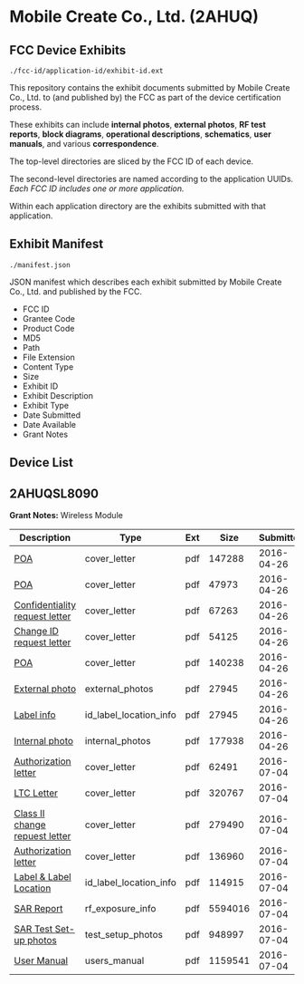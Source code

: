 # Mobile Create Co., Ltd. (2AHUQ)
## FCC Device Exhibits

```
./fcc-id/application-id/exhibit-id.ext
```

This repository contains the exhibit documents submitted by Mobile Create Co., Ltd. to (and published by) the FCC as part of the device certification process.

These exhibits can include **internal photos**, **external photos**, **RF test reports**, **block diagrams**, **operational descriptions**, **schematics**, **user manuals**, and various **correspondence**.

The top-level directories are sliced by the FCC ID of each device.

The second-level directories are named according to the application UUIDs. *Each FCC ID includes one or more application.*

Within each application directory are the exhibits submitted with that application. 

## Exhibit Manifest

```
./manifest.json
```

JSON manifest which describes each exhibit submitted by Mobile Create Co., Ltd. and published by the FCC.

- FCC ID
- Grantee Code
- Product Code
- MD5
- Path
- File Extension
- Content Type
- Size
- Exhibit ID
- Exhibit Description
- Exhibit Type
- Date Submitted
- Date Available
- Grant Notes

## Device List
## 2AHUQSL8090
**Grant Notes:** Wireless Module

| Description | Type | Ext | Size | Submitted | Available |
| ----------- | ---- | --- | ---- | --------- | --------- |
| [POA](2AHUQSL8090/a82f62a823c0262d611bd83e64a6396a/2969653.pdf) | cover_letter | pdf | 147288 | 2016-04-26 | 2016-04-26 |
| [POA](2AHUQSL8090/a82f62a823c0262d611bd83e64a6396a/2969654.pdf) | cover_letter | pdf | 47973 | 2016-04-26 | 2016-04-26 |
| [Confidentiality request letter](2AHUQSL8090/a82f62a823c0262d611bd83e64a6396a/2969655.pdf) | cover_letter | pdf | 67263 | 2016-04-26 | 2016-04-26 |
| [Change ID request letter](2AHUQSL8090/a82f62a823c0262d611bd83e64a6396a/2969656.pdf) | cover_letter | pdf | 54125 | 2016-04-26 | 2016-04-26 |
| [POA](2AHUQSL8090/a82f62a823c0262d611bd83e64a6396a/2969657.pdf) | cover_letter | pdf | 140238 | 2016-04-26 | 2016-04-26 |
| [External photo](2AHUQSL8090/a82f62a823c0262d611bd83e64a6396a/2969658.pdf) | external_photos | pdf | 27945 | 2016-04-26 | 2016-10-24 |
| [Label info](2AHUQSL8090/a82f62a823c0262d611bd83e64a6396a/2969658.pdf) | id_label_location_info | pdf | 27945 | 2016-04-26 | 2016-04-26 |
| [Internal photo](2AHUQSL8090/a82f62a823c0262d611bd83e64a6396a/2969659.pdf) | internal_photos | pdf | 177938 | 2016-04-26 | 2016-10-24 |
| [Authorization letter](2AHUQSL8090/5593847626400b21f695bf30acc0f3bf/3049314.pdf) | cover_letter | pdf | 62491 | 2016-07-04 | 2016-07-04 |
| [LTC Letter](2AHUQSL8090/5593847626400b21f695bf30acc0f3bf/3049315.pdf) | cover_letter | pdf | 320767 | 2016-07-04 | 2016-07-04 |
| [Class II change repuest letter](2AHUQSL8090/5593847626400b21f695bf30acc0f3bf/3049316.pdf) | cover_letter | pdf | 279490 | 2016-07-04 | 2016-07-04 |
| [Authorization letter](2AHUQSL8090/5593847626400b21f695bf30acc0f3bf/3049317.pdf) | cover_letter | pdf | 136960 | 2016-07-04 | 2016-07-04 |
| [Label & Label Location](2AHUQSL8090/5593847626400b21f695bf30acc0f3bf/3049318.pdf) | id_label_location_info | pdf | 114915 | 2016-07-04 | 2016-07-04 |
| [SAR Report](2AHUQSL8090/5593847626400b21f695bf30acc0f3bf/3049320.pdf) | rf_exposure_info | pdf | 5594016 | 2016-07-04 | 2016-07-04 |
| [SAR Test Set-up photos](2AHUQSL8090/5593847626400b21f695bf30acc0f3bf/3049321.pdf) | test_setup_photos | pdf | 948997 | 2016-07-04 | 2017-01-01 |
| [User Manual](2AHUQSL8090/5593847626400b21f695bf30acc0f3bf/3049319.pdf) | users_manual | pdf | 1159541 | 2016-07-04 | 2017-01-01 |
